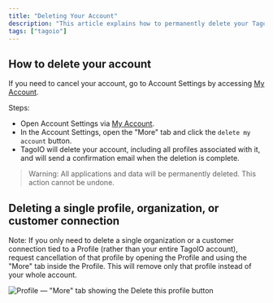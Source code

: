 ```yaml
---
title: "Deleting Your Account"
description: "This article explains how to permanently delete your TagoIO account and what happens during the deletion process. It also explains how to cancel a single profile or organization instead of the entire account."
tags: ["tagoio"]
---
```


## How to delete your account

If you need to cancel your account, go to Account Settings by accessing [My Account](https://admin.tago.io/account).

Steps:
- Open Account Settings via [My Account](https://admin.tago.io/account).
- In the Account Settings, open the "More" tab and click the `delete my account` button.
- TagoIO will delete your account, including all profiles associated with it, and will send a confirmation email when the deletion is complete.

> Warning: All applications and data will be permanently deleted. This action cannot be undone.

## Deleting a single profile, organization, or customer connection

Note: If you only need to delete a single organization or a customer connection tied to a Profile (rather than your entire TagoIO account), request cancellation of that profile by opening the Profile and using the "More" tab inside the Profile. This will remove only that profile instead of your whole account.

![Profile — "More" tab showing the Delete this profile button](/docs_imagem/tagoio/deleting-your-account-2.png)